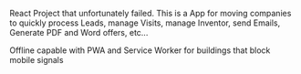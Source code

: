 React Project that unfortunately failed.
This is a App for moving companies to quickly process Leads, manage Visits, manage Inventor, send Emails, Generate PDF and Word offers, etc...

Offline capable with PWA and Service Worker for buildings that block mobile signals 
